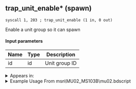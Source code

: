 ## trap_unit_enable* (spawn)

`syscall 1, 203 ; trap_unit_enable (1 in, 0 out)`

Enable a unit group so it can spawn

#### Input parameters
| Name | Type | Description
|------|------|------------
| id   | id   | Unit group ID




<details>
	<summary>Appears in:</summary>
| filename | Entity (obj)
|----------|-------------
| msn\MU02_MS103B\mu02.bdscript       |           
| msn\MU07_MS106\mu07.bdscript       |           
| obj\B_EX180\b_ex.bdscript       | ((?) Xemnas’s dragon (Throne))          
| obj\B_EX240\b_ex.bdscript       | ((?) Xemnas’s dragon (Anchored))          
| obj\B_EX300\b_ex.bdscript       | ((?) Xemnas armor - ???)          
| obj\B_EX330\b_ex.bdscript       | ((F) Xemnas’s dragon (Flying))          
| obj\B_MU100\b_mu.bdscript       | ((B) Shan-Yu)          
| obj\B_MU120\b_mu.bdscript       | ((B) Storm Rider)          
| obj\F_CA050\f_ca.bdscript       | ((F) Explosive barrel (CA))          
| obj\F_EH040\f_eh.bdscript       | ((F) White and green beam (EH))          
| obj\F_EH100\f_eh.bdscript       | ((F) Xemnas’s dragon energy core (EH))          
| obj\F_TR160\f_tr.bdscript       | ((F) WARNING message (TR))          
| obj\F_WI390\f_wi.bdscript       | ((F) Steamboat’s hook (WI))          
| obj\F_WI390_RTN\f_wi.bdscript       | ((F) Steamboat’s hook (RTN) (WI))          
| obj\N_EX760_BTL\n_ex.bdscript       | ((B) Pete (BTL))          
| obj\N_EX760_BTL_HERCULES\n_ex.bdscript       | ((N) Pete (BTL_HERCULES) (EX))          
| obj\N_EX760_BTL_MEGARA\n_ex.bdscript       | ((N) Pete (BTL_MEGARA) (EX))          

</details>

<details>
	<summary>Example Usage From msn\MU02_MS103B\mu02.bdscript</summary>
```
L204:
 pushImm 417
 syscall 1, 203 ; trap_unit_enable (1 in, 0 out)
 jmp L229
```
</details>


